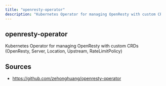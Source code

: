 ```yaml
---
title: "openresty-operator"
description: "Kubernetes Operator for managing OpenResty with custom CRDs (OpenResty, Server, Location, Upstream, RateLimitPolicy)"
---
```


## openresty-operator

Kubernetes Operator for managing OpenResty with custom CRDs (OpenResty, Server, Location, Upstream, RateLimitPolicy)

## Sources

- https://github.com/zehonghuang/openresty-operator
